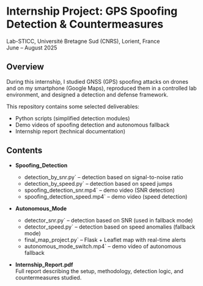 # Internship Project: GPS Spoofing Detection & Countermeasures  
Lab-STICC, Université Bretagne Sud (CNRS), Lorient, France  
June – August 2025  

## Overview  
During this internship, I studied GNSS (GPS) spoofing attacks on drones and on my smartphone (Google Maps), reproduced them in a controlled lab environment, and designed a detection and defense framework.  

This repository contains some selected deliverables:  
- Python scripts (simplified detection modules)  
- Demo videos of spoofing detection and autonomous fallback  
- Internship report (technical documentation)  

## Contents  
- **Spoofing_Detection**  
  - detection_by_snr.py` – detection based on signal-to-noise ratio  
  - detection_by_speed.py` – detection based on speed jumps  
  - spoofing_detection_snr.mp4` – demo video (SNR detection)  
  - spoofing_detection_speed.mp4` – demo video (speed detection)  

- **Autonomous_Mode**  
  - detector_snr.py` – detection based on SNR (used in fallback mode)  
  - detector_speed.py` – detection based on speed anomalies (fallback mode)  
  - final_map_project.py` – Flask + Leaflet map with real-time alerts  
  - autonomous_mode_switch.mp4` – demo video of autonomous fallback  

- **Internship_Report.pdf**  
  Full report describing the setup, methodology, detection logic, and countermeasures studied.  
